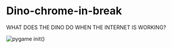 # Dino-chrome-in-break
WHAT DOES THE DINO DO WHEN THE INTERNET IS WORKING?

![pygame init()](https://user-images.githubusercontent.com/61543927/186274178-666030a9-a85c-4caa-9e31-fa9ee2470210.png)
